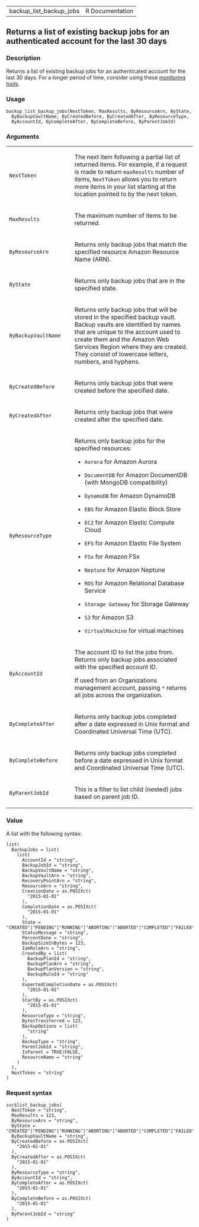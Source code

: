 <table style="width: 100%;">
<tbody>
<tr class="odd">
<td>backup_list_backup_jobs</td>
<td style="text-align: right;">R Documentation</td>
</tr>
</tbody>
</table>

## Returns a list of existing backup jobs for an authenticated account for the last 30 days

### Description

Returns a list of existing backup jobs for an authenticated account for
the last 30 days. For a longer period of time, consider using these
[monitoring
tools](https://docs.aws.amazon.com/aws-backup/latest/devguide/monitoring.html).

### Usage

    backup_list_backup_jobs(NextToken, MaxResults, ByResourceArn, ByState,
      ByBackupVaultName, ByCreatedBefore, ByCreatedAfter, ByResourceType,
      ByAccountId, ByCompleteAfter, ByCompleteBefore, ByParentJobId)

### Arguments

<table>
<colgroup>
<col style="width: 35%" />
<col style="width: 65%" />
</colgroup>
<tbody>
<tr class="odd">
<td><code id="backup_list_backup_jobs_:_NextToken">NextToken</code></td>
<td><p>The next item following a partial list of returned items. For
example, if a request is made to return <code>maxResults</code> number
of items, <code>NextToken</code> allows you to return more items in your
list starting at the location pointed to by the next token.</p></td>
</tr>
<tr class="even">
<td><code
id="backup_list_backup_jobs_:_MaxResults">MaxResults</code></td>
<td><p>The maximum number of items to be returned.</p></td>
</tr>
<tr class="odd">
<td><code
id="backup_list_backup_jobs_:_ByResourceArn">ByResourceArn</code></td>
<td><p>Returns only backup jobs that match the specified resource Amazon
Resource Name (ARN).</p></td>
</tr>
<tr class="even">
<td><code id="backup_list_backup_jobs_:_ByState">ByState</code></td>
<td><p>Returns only backup jobs that are in the specified
state.</p></td>
</tr>
<tr class="odd">
<td><code
id="backup_list_backup_jobs_:_ByBackupVaultName">ByBackupVaultName</code></td>
<td><p>Returns only backup jobs that will be stored in the specified
backup vault. Backup vaults are identified by names that are unique to
the account used to create them and the Amazon Web Services Region where
they are created. They consist of lowercase letters, numbers, and
hyphens.</p></td>
</tr>
<tr class="even">
<td><code
id="backup_list_backup_jobs_:_ByCreatedBefore">ByCreatedBefore</code></td>
<td><p>Returns only backup jobs that were created before the specified
date.</p></td>
</tr>
<tr class="odd">
<td><code
id="backup_list_backup_jobs_:_ByCreatedAfter">ByCreatedAfter</code></td>
<td><p>Returns only backup jobs that were created after the specified
date.</p></td>
</tr>
<tr class="even">
<td><code
id="backup_list_backup_jobs_:_ByResourceType">ByResourceType</code></td>
<td><p>Returns only backup jobs for the specified resources:</p>
<ul>
<li><p><code>Aurora</code> for Amazon Aurora</p></li>
<li><p><code>DocumentDB</code> for Amazon DocumentDB (with MongoDB
compatibility)</p></li>
<li><p><code>DynamoDB</code> for Amazon DynamoDB</p></li>
<li><p><code>EBS</code> for Amazon Elastic Block Store</p></li>
<li><p><code>EC2</code> for Amazon Elastic Compute Cloud</p></li>
<li><p><code>EFS</code> for Amazon Elastic File System</p></li>
<li><p><code>FSx</code> for Amazon FSx</p></li>
<li><p><code>Neptune</code> for Amazon Neptune</p></li>
<li><p><code>RDS</code> for Amazon Relational Database Service</p></li>
<li><p><code style="white-space: pre;">⁠Storage Gateway⁠</code> for
Storage Gateway</p></li>
<li><p><code>S3</code> for Amazon S3</p></li>
<li><p><code>VirtualMachine</code> for virtual machines</p></li>
</ul></td>
</tr>
<tr class="odd">
<td><code
id="backup_list_backup_jobs_:_ByAccountId">ByAccountId</code></td>
<td><p>The account ID to list the jobs from. Returns only backup jobs
associated with the specified account ID.</p>
<p>If used from an Organizations management account, passing
<code>*</code> returns all jobs across the organization.</p></td>
</tr>
<tr class="even">
<td><code
id="backup_list_backup_jobs_:_ByCompleteAfter">ByCompleteAfter</code></td>
<td><p>Returns only backup jobs completed after a date expressed in Unix
format and Coordinated Universal Time (UTC).</p></td>
</tr>
<tr class="odd">
<td><code
id="backup_list_backup_jobs_:_ByCompleteBefore">ByCompleteBefore</code></td>
<td><p>Returns only backup jobs completed before a date expressed in
Unix format and Coordinated Universal Time (UTC).</p></td>
</tr>
<tr class="even">
<td><code
id="backup_list_backup_jobs_:_ByParentJobId">ByParentJobId</code></td>
<td><p>This is a filter to list child (nested) jobs based on parent job
ID.</p></td>
</tr>
</tbody>
</table>

### Value

A list with the following syntax:

    list(
      BackupJobs = list(
        list(
          AccountId = "string",
          BackupJobId = "string",
          BackupVaultName = "string",
          BackupVaultArn = "string",
          RecoveryPointArn = "string",
          ResourceArn = "string",
          CreationDate = as.POSIXct(
            "2015-01-01"
          ),
          CompletionDate = as.POSIXct(
            "2015-01-01"
          ),
          State = "CREATED"|"PENDING"|"RUNNING"|"ABORTING"|"ABORTED"|"COMPLETED"|"FAILED"|"EXPIRED"|"PARTIAL",
          StatusMessage = "string",
          PercentDone = "string",
          BackupSizeInBytes = 123,
          IamRoleArn = "string",
          CreatedBy = list(
            BackupPlanId = "string",
            BackupPlanArn = "string",
            BackupPlanVersion = "string",
            BackupRuleId = "string"
          ),
          ExpectedCompletionDate = as.POSIXct(
            "2015-01-01"
          ),
          StartBy = as.POSIXct(
            "2015-01-01"
          ),
          ResourceType = "string",
          BytesTransferred = 123,
          BackupOptions = list(
            "string"
          ),
          BackupType = "string",
          ParentJobId = "string",
          IsParent = TRUE|FALSE,
          ResourceName = "string"
        )
      ),
      NextToken = "string"
    )

### Request syntax

    svc$list_backup_jobs(
      NextToken = "string",
      MaxResults = 123,
      ByResourceArn = "string",
      ByState = "CREATED"|"PENDING"|"RUNNING"|"ABORTING"|"ABORTED"|"COMPLETED"|"FAILED"|"EXPIRED"|"PARTIAL",
      ByBackupVaultName = "string",
      ByCreatedBefore = as.POSIXct(
        "2015-01-01"
      ),
      ByCreatedAfter = as.POSIXct(
        "2015-01-01"
      ),
      ByResourceType = "string",
      ByAccountId = "string",
      ByCompleteAfter = as.POSIXct(
        "2015-01-01"
      ),
      ByCompleteBefore = as.POSIXct(
        "2015-01-01"
      ),
      ByParentJobId = "string"
    )

